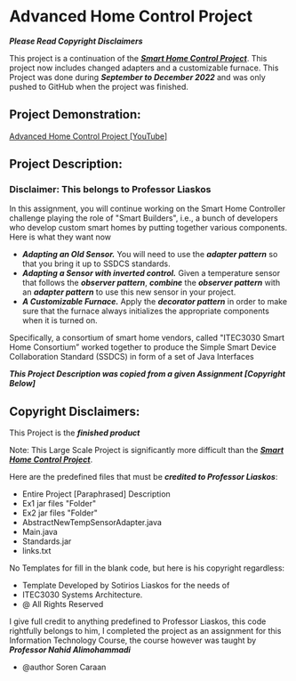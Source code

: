 # Advanced Home Control Project

***Please Read Copyright Disclaimers***

This project is a continuation of the [***Smart Home Control Project***](https://github.com/SorenCaraan/SmartHomeControl).
This project now includes changed adapters and a customizable furnace. 
This Project was done during ***September to December 2022*** and was only pushed to GitHub
when the project was finished.

## Project Demonstration:

[Advanced Home Control Project [YouTube]](https://youtu.be/VdEQ_gTl7pI)

## Project Description:

### Disclaimer: This belongs to Professor Liaskos

In this assignment, you will continue working on the Smart Home Controller challenge playing the
role of "Smart Builders", i.e., a bunch of developers who develop custom smart homes by putting
together various components. Here is what they want now

- ***Adapting an Old Sensor.*** You will need to use the ***adapter
pattern*** so that you bring it up to SSDCS standards.
- ***Adapting a Sensor with inverted control.*** Given a temperature sensor that follows the
***observer pattern***, ***combine*** the ***observer pattern*** with an ***adapter pattern*** to use this new sensor in your project.
- ***A Customizable Furnace.*** Apply the ***decorator pattern*** in order
to make sure that the furnace always initializes the appropriate components when it is
turned on.

Specifically, a consortium of smart home vendors, called "ITEC3030 Smart
Home Consortium” worked together to produce the Simple Smart Device Collaboration Standard
(SSDCS) in form of a set of Java Interfaces

***This Project Description was copied from a given Assignment [Copyright Below]***

## Copyright Disclaimers:

This Project is the ***finished product***

Note: This Large Scale Project is significantly more difficult than the
[***Smart Home Control Project***](https://github.com/SorenCaraan/SmartHomeControl).

Here are the predefined files that must be ***credited to Professor Liaskos***:

- Entire Project [Paraphrased] Description 
- Ex1 jar files "Folder"
- Ex2 jar files "Folder"
- AbstractNewTempSensorAdapter.java
- Main.java
- Standards.jar
- links.txt

No Templates for fill in the blank code, but here is his copyright regardless:

- Template Developed by Sotirios Liaskos for the needs of
- ITEC3030 Systems Architecture.
- @ All Rights Reserved

I give full credit to anything predefined to Professor Liaskos, this code rightfully belongs to him,
I completed the project as an assignment for this Information Technology Course, the course however
was taught by ***Professor Nahid Alimohammadi***

- @author Soren Caraan
